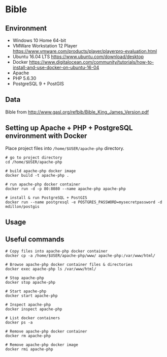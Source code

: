 # Bible


## Environment

* Windows 10 Home 64-bit
* VMWare Workstation 12 Player https://www.vmware.com/products/player/playerpro-evaluation.html
* Ubuntu 16.04 LTS https://www.ubuntu.com/download/desktop
* Docker https://www.digitalocean.com/community/tutorials/how-to-install-and-use-docker-on-ubuntu-16-04
* Apache
* PHP 5.6.30
* PostgreSQL 9 + PostGIS


## Data

Bible from http://www.gasl.org/refbib/Bible_King_James_Version.pdf


## Setting up Apache + PHP + PostgreSQL environment with Docker

Place project files into `/home/$USER/apache-php` directory.

```
# go to project directory
cd /home/$USER/apache-php

# build apache-php docker image
docker build -t apache-php .

# run apache-php docker container
docker run -d -p 80:8080 --name apache-php apache-php

# install & run PostgreSQL + PostGIS
docker run --name postgresql -e POSTGRES_PASSWORD=mysecretpassword -d mdillon/postgis
```

## Usage




## Useful commands

```
# Copy files into apache-php docker container
docker cp -a /home/$USER/apache-php/www/ apache-php:/var/www/html/

# Browse apache-php docker container files & directories
docker exec apache-php ls /var/www/html/

# Stop apache-php
docker stop apache-php

# Start apache-php
docker start apache-php

# Inspect apache-php
docker inspect apache-php

# List docker containers
docker ps -a

# Remove apache-php docker container
docker rm apache-php

# Remove apache-php docker image
docker rmi apache-php
```
